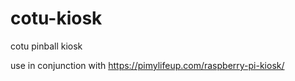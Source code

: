 # cotu-kiosk
cotu pinball kiosk

use in conjunction with https://pimylifeup.com/raspberry-pi-kiosk/

